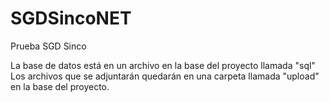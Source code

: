 # SGDSincoNET

Prueba SGD Sinco

La base de datos está en un archivo en la base del proyecto llamada "sql"
Los archivos que se adjuntarán quedarán en una carpeta llamada "upload" en la base del proyecto.

